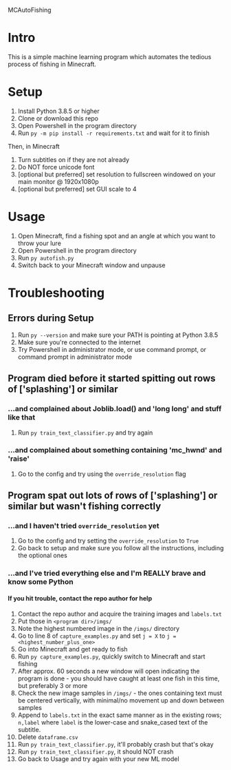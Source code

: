 MCAutoFishing

# Intro

This is a simple machine learning program which automates the tedious process of
 fishing in Minecraft.

# Setup

1) Install Python 3.8.5 or higher
1) Clone or download this repo
1) Open Powershell in the program directory
1) Run `py -m pip install -r requirements.txt` and wait for it to finish

Then, in Minecraft
1) Turn subtitles on if they are not already
1) Do NOT force unicode font
1) [optional but preferred] set resolution to fullscreen windowed on
your main monitor @ 1920x1080p
1) [optional but preferred] set GUI scale to 4

# Usage

1) Open Minecraft, find a fishing spot and an angle at which you want to throw
your lure
1) Open Powershell in the program directory
1) Run `py autofish.py`
1) Switch back to your Minecraft window and unpause

# Troubleshooting
## Errors during Setup
1) Run `py --version` and make sure your PATH is pointing at Python 3.8.5
1) Make sure you're connected to the internet
1) Try Powershell in administrator mode, or use command prompt,
or command prompt in administrator mode
## Program died before it started spitting out rows of ['splashing'] or similar
### ...and complained about Joblib.load() and 'long long' and stuff like that
1) Run `py train_text_classifier.py` and try again
### ...and complained about something containing 'mc_hwnd' and 'raise'
1) Go to the config and try using the `override_resolution` flag
## Program spat out lots of rows of ['splashing'] or similar but wasn't fishing correctly
### ...and I haven't tried `override_resolution` yet
1) Go to the config and try setting the `override_resolution` to `True`
1) Go back to setup and make sure you follow all the instructions, including the
optional ones
### ...and I've tried everything else and I'm REALLY brave and know some Python
#### If you hit trouble, contact the repo author for help
1) Contact the repo author and acquire the training images and `labels.txt`
1) Put those in `<program dir>/imgs/`
1) Note the highest numbered image in the `/imgs/` directory
1) Go to line 8 of `capture_examples.py` and set `j = X`
to `j = <highest_number_plus_one>`
1) Go into Minecraft and get ready to fish
1) Run `py capture_examples.py`, quickly switch to Minecraft and start fishing
1) After approx. 60 seconds a new window will open indicating the program is
done - you should have caught at least one fish in this time, but preferably
3 or more
1) Check the new image samples in `/imgs/` - the ones containing text must be
centered vertically, with minimal/no movement up and down between samples
1) Append to `labels.txt` in the exact same manner as in the existing rows;
`n,label` where `label` is the lower-case and snake_cased text of the subtitle.
1) Delete `dataframe.csv`
1) Run `py train_text_classifier.py`, it'll probably crash but that's okay
1) Run `py train_text_classifier.py`, it should NOT crash
1) Go back to Usage and try again with your new ML model
